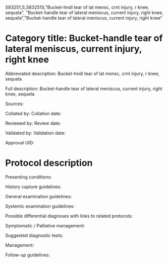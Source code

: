 S83251,S,S83251S,"Bucket-hndl tear of lat mensc, crnt injury, r knee, sequela", "Bucket-handle tear of lateral meniscus, current injury, right knee, sequela","Bucket-handle tear of lateral meniscus, current injury, right knee"
# Category title: Bucket-handle tear of lateral meniscus, current injury, right knee

Abbreviated description: Bucket-hndl tear of lat mensc, crnt injury, r knee, sequela

Full description: Bucket-handle tear of lateral meniscus, current injury, right knee, sequela

Sources:

Collated by:
Collation date:

Reviewed by:
Review date:

Validated by:
Validation date:

Approval UID:

# Protocol description

Presenting conditions:

History capture guidelines:

General examination guidelines:

Systemic examination guidelines:

Possible differential diagnoses with links to related protocols:

Symptomatic / Palliative management:

Suggested diagnostic tests:

Management:

Follow-up guidelines:
